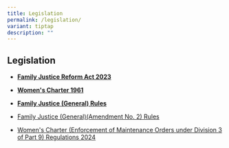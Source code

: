 ```yaml
---
title: Legislation
permalink: /legislation/
variant: tiptap
description: ""
---
```

<h2>Legislation</h2>
<p></p>
<ul data-tight="true" class="tight">
<li>
<p><strong><a href="https://sso.agc.gov.sg/Acts-Supp/18-2023/Published/20230612?DocDate=20230612" rel="noopener nofollow" target="_blank">Family Justice Reform Act 2023</a></strong>
</p>
<p></p>
</li>
<li>
<p><strong><a href="https://sso.agc.gov.sg/Act/WC1961" rel="noopener nofollow" target="_blank">Women's Charter 1961</a></strong>
</p>
<p></p>
</li>
<li>
<p><strong><a href="https://sso.agc.gov.sg/SL/FJA2014-S720-2024?DocDate=20240916" rel="noopener nofollow" target="_blank">Family Justice (General) Rules</a></strong>
</p>
<p></p>
</li>
<li>
<p><a href="https://sso.agc.gov.sg/SL-Supp/S996-2024/Published/20241219?DocDate=20241219" rel="noopener nofollow" target="_blank">Family Justice (General)(Amendment No. 2) Rules</a>
</p>
<p></p>
</li>
<li>
<p><a href="https://sso.agc.gov.sg/SL-Supp/S995-2024/Published/20241219?DocDate=20241219" rel="noopener nofollow" target="_blank">Women's Charter (Enforcement of Maintenance Orders under Division 3 of Part 9) Regulations 2024</a>
</p>
<p></p>
</li>
</ul>
<p></p>